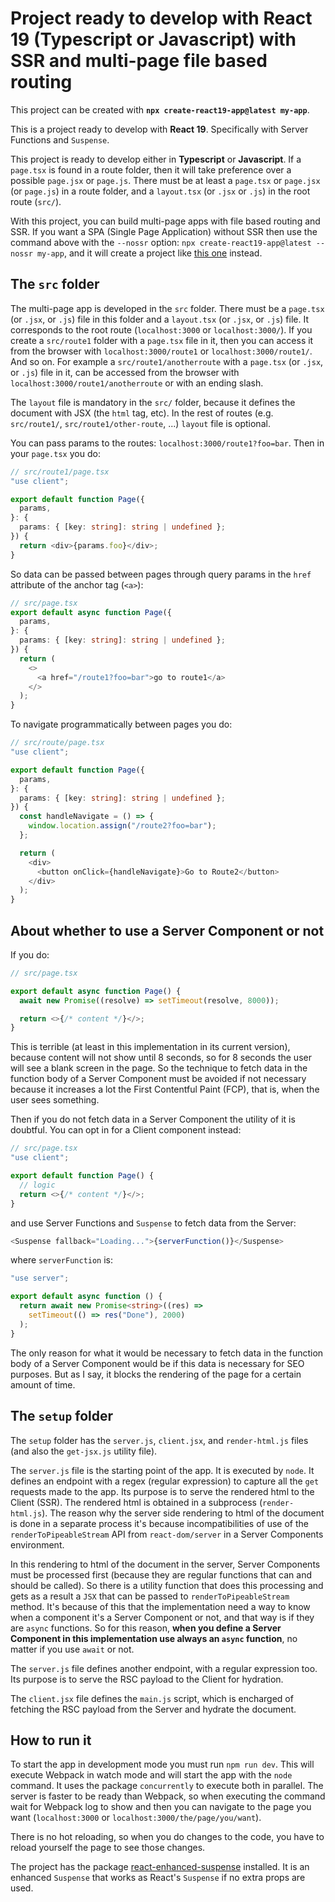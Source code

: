 # Project ready to develop with React 19 (Typescript or Javascript) with SSR and multi-page file based routing

This project can be created with **`npx create-react19-app@latest my-app`**.

This is a project ready to develop with **React 19**. Specifically with Server Functions and `Suspense`.

This project is ready to develop either in **Typescript** or **Javascript**. If a `page.tsx` is found in a route folder, then it will take preference over a possible `page.jsx` or `page.js`. There must be at least a `page.tsx` or `page.jsx` (or `page.js`) in a route folder, and a `layout.tsx` (or `.jsx` or `.js`) in the root route (`src/`).

With this project, you can build multi-page apps with file based routing and SSR. If you want a SPA (Single Page Application) without SSR then use the command above with the `--nossr` option: `npx create-react19-app@latest --nossr my-app`, and it will create a project like [this one](https://github.com/roggc/react19) instead.

## The `src` folder

The multi-page app is developed in the `src` folder. There must be a `page.tsx` (or `.jsx`, or `.js`) file in this folder and a `layout.tsx` (or `.jsx`, or `.js`) file. It corresponds to the root route (`localhost:3000` or `localhost:3000/`). If you create a `src/route1` folder with a `page.tsx` file in it, then you can access it from the browser with `localhost:3000/route1` or `localhost:3000/route1/`. And so on. For example a `src/route1/anotherroute` with a `page.tsx` (or `.jsx`, or `.js`) file in it, can be accessed from the browser with `localhost:3000/route1/anotherroute` or with an ending slash.

The `layout` file is mandatory in the `src/` folder, because it defines the document with JSX (the `html` tag, etc). In the rest of routes (e.g. `src/route1/`, `src/route1/other-route`, ...) `layout` file is optional.

You can pass params to the routes: `localhost:3000/route1?foo=bar`. Then in your `page.tsx` you do:

```typescript
// src/route1/page.tsx
"use client";

export default function Page({
  params,
}: {
  params: { [key: string]: string | undefined };
}) {
  return <div>{params.foo}</div>;
}
```

So data can be passed between pages through query params in the `href` attribute of the anchor tag (`<a>`):

```typescript
// src/page.tsx
export default async function Page({
  params,
}: {
  params: { [key: string]: string | undefined };
}) {
  return (
    <>
      <a href="/route1?foo=bar">go to route1</a>
    </>
  );
}
```

To navigate programmatically between pages you do:

```typescript
// src/route/page.tsx
"use client";

export default function Page({
  params,
}: {
  params: { [key: string]: string | undefined };
}) {
  const handleNavigate = () => {
    window.location.assign("/route2?foo=bar");
  };

  return (
    <div>
      <button onClick={handleNavigate}>Go to Route2</button>
    </div>
  );
}
```

## About whether to use a Server Component or not

If you do:

```typescript
// src/page.tsx

export default async function Page() {
  await new Promise((resolve) => setTimeout(resolve, 8000));

  return <>{/* content */}</>;
}
```

This is terrible (at least in this implementation in its current version), because content will not show until 8 seconds, so for 8 seconds the user will see a blank screen in the page. So the technique to fetch data in the function body of a Server Component must be avoided if not necessary because it increases a lot the First Contentful Paint (FCP), that is, when the user sees something.

Then if you do not fetch data in a Server Component the utility of it is doubtful. You can opt in for a Client component instead:

```typescript
// src/page.tsx
"use client";

export default function Page() {
  // logic
  return <>{/* content */}</>;
}
```

and use Server Functions and `Suspense` to fetch data from the Server:

```typescript
<Suspense fallback="Loading...">{serverFunction()}</Suspense>
```

where `serverFunction` is:

```typescript
"use server";

export default async function () {
  return await new Promise<string>((res) =>
    setTimeout(() => res("Done"), 2000)
  );
}
```

The only reason for what it would be necessary to fetch data in the function body of a Server Component would be if this data is necessary for SEO purposes. But as I say, it blocks the rendering of the page for a certain amount of time.

## The `setup` folder

The `setup` folder has the `server.js`, `client.jsx`, and `render-html.js` files (and also the `get-jsx.js` utility file).

The `server.js` file is the starting point of the app. It is executed by `node`. It defines an endpoint with a regex (regular expression) to capture all the `get` requests made to the app. Its purpose is to serve the rendered html to the Client (SSR). The rendered html is obtained in a subprocess (`render-html.js`). The reason why the server side rendering to html of the document is done in a separate process it's because incompatibilities of use of the `renderToPipeableStream` API from `react-dom/server` in a Server Components environment.

In this rendering to html of the document in the server, Server Components must be processed first (because they are regular functions that can and should be called). So there is a utility function that does this processing and gets as a result a `JSX` that can be passed to `renderToPipeableStream` method. It's because of this that the implementation need a way to know when a component it's a Server Component or not, and that way is if they are `async` functions. So for this reason, **when you define a Server Component in this implementation use always an `async` function**, no matter if you use `await` or not.

The `server.js` file defines another endpoint, with a regular expression too. Its purpose is to serve the RSC payload to the Client for hydration.

The `client.jsx` file defines the `main.js` script, which is encharged of fetching the RSC payload from the Server and hydrate the document.

## How to run it

To start the app in development mode you must run `npm run dev`. This will execute Webpack in watch mode and will start the app with the `node` command. It uses the package `concurrently` to execute both in parallel. The server is faster to be ready than Webpack, so when executing the command wait for Webpack log to show and then you can navigate to the page you want (`localhost:3000` or `localhost:3000/the/page/you/want`).

There is no hot reloading, so when you do changes to the code, you have to reload yourself the page to see those changes.

The project has the package [react-enhanced-suspense](https://www.npmjs.com/package/react-enhanced-suspense) installed. It is an enhanced `Suspense` that works as React's `Suspense` if no extra props are used.
